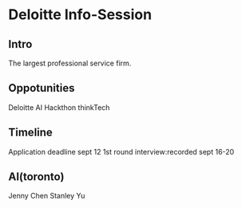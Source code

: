 # Deloitte Info-Session
## Intro
The largest professional service firm.
## Oppotunities
Deloitte AI Hackthon
thinkTech
## Timeline
Application deadline sept 12
1st round interview:recorded sept 16-20
## AI(toronto)
Jenny Chen
Stanley Yu

